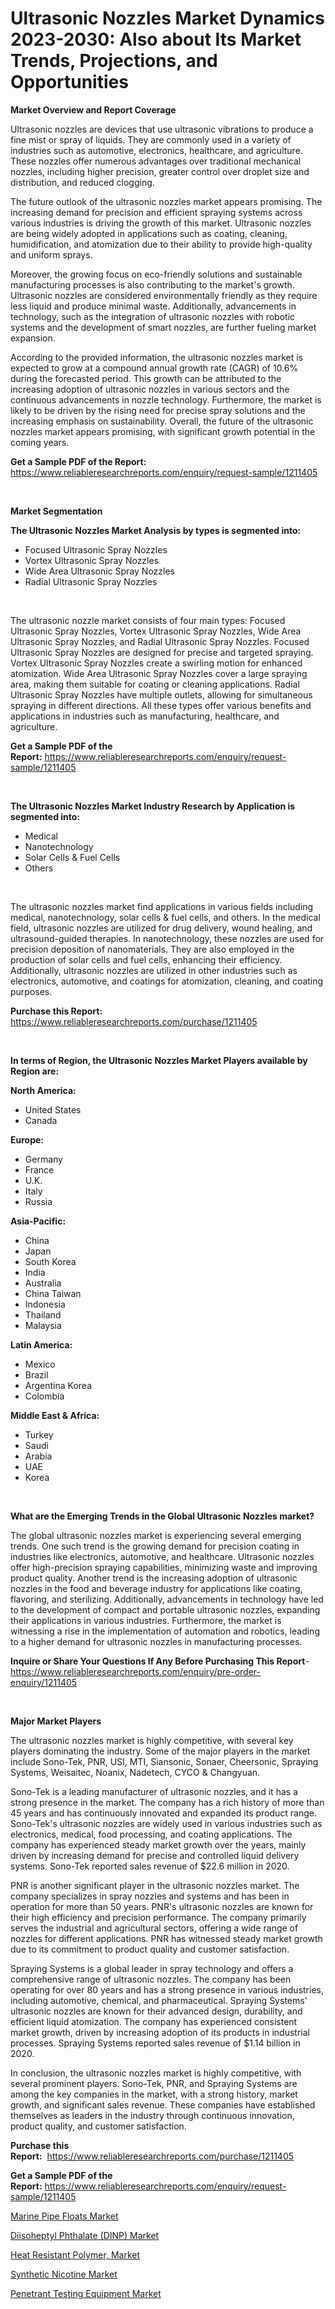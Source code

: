 <p><h1>Ultrasonic Nozzles Market Dynamics 2023-2030: Also about Its Market Trends, Projections, and Opportunities</h1></p><p><strong>Market Overview and Report Coverage</strong></p>
<p><p>Ultrasonic nozzles are devices that use ultrasonic vibrations to produce a fine mist or spray of liquids. They are commonly used in a variety of industries such as automotive, electronics, healthcare, and agriculture. These nozzles offer numerous advantages over traditional mechanical nozzles, including higher precision, greater control over droplet size and distribution, and reduced clogging.</p><p>The future outlook of the ultrasonic nozzles market appears promising. The increasing demand for precision and efficient spraying systems across various industries is driving the growth of this market. Ultrasonic nozzles are being widely adopted in applications such as coating, cleaning, humidification, and atomization due to their ability to provide high-quality and uniform sprays.</p><p>Moreover, the growing focus on eco-friendly solutions and sustainable manufacturing processes is also contributing to the market's growth. Ultrasonic nozzles are considered environmentally friendly as they require less liquid and produce minimal waste. Additionally, advancements in technology, such as the integration of ultrasonic nozzles with robotic systems and the development of smart nozzles, are further fueling market expansion.</p><p>According to the provided information, the ultrasonic nozzles market is expected to grow at a compound annual growth rate (CAGR) of 10.6% during the forecasted period. This growth can be attributed to the increasing adoption of ultrasonic nozzles in various sectors and the continuous advancements in nozzle technology. Furthermore, the market is likely to be driven by the rising need for precise spray solutions and the increasing emphasis on sustainability. Overall, the future of the ultrasonic nozzles market appears promising, with significant growth potential in the coming years.</p></p>
<p><strong>Get a Sample PDF of the Report:</strong> <a href="https://www.reliableresearchreports.com/enquiry/request-sample/1211405">https://www.reliableresearchreports.com/enquiry/request-sample/1211405</a></p>
<p>&nbsp;</p>
<p><strong>Market Segmentation</strong></p>
<p><strong>The Ultrasonic Nozzles Market Analysis by types is segmented into:</strong></p>
<p><ul><li>Focused Ultrasonic Spray Nozzles</li><li>Vortex Ultrasonic Spray Nozzles</li><li>Wide Area Ultrasonic Spray Nozzles</li><li>Radial Ultrasonic Spray Nozzles</li></ul></p>
<p>&nbsp;</p>
<p><p>The ultrasonic nozzle market consists of four main types: Focused Ultrasonic Spray Nozzles, Vortex Ultrasonic Spray Nozzles, Wide Area Ultrasonic Spray Nozzles, and Radial Ultrasonic Spray Nozzles. Focused Ultrasonic Spray Nozzles are designed for precise and targeted spraying. Vortex Ultrasonic Spray Nozzles create a swirling motion for enhanced atomization. Wide Area Ultrasonic Spray Nozzles cover a large spraying area, making them suitable for coating or cleaning applications. Radial Ultrasonic Spray Nozzles have multiple outlets, allowing for simultaneous spraying in different directions. All these types offer various benefits and applications in industries such as manufacturing, healthcare, and agriculture.</p></p>
<p><strong>Get a Sample PDF of the Report:</strong>&nbsp;<a href="https://www.reliableresearchreports.com/enquiry/request-sample/1211405">https://www.reliableresearchreports.com/enquiry/request-sample/1211405</a></p>
<p>&nbsp;</p>
<p><strong>The Ultrasonic Nozzles Market Industry Research by Application is segmented into:</strong></p>
<p><ul><li>Medical</li><li>Nanotechnology</li><li>Solar Cells & Fuel Cells</li><li>Others</li></ul></p>
<p>&nbsp;</p>
<p><p>The ultrasonic nozzles market find applications in various fields including medical, nanotechnology, solar cells & fuel cells, and others. In the medical field, ultrasonic nozzles are utilized for drug delivery, wound healing, and ultrasound-guided therapies. In nanotechnology, these nozzles are used for precision deposition of nanomaterials. They are also employed in the production of solar cells and fuel cells, enhancing their efficiency. Additionally, ultrasonic nozzles are utilized in other industries such as electronics, automotive, and coatings for atomization, cleaning, and coating purposes.</p></p>
<p><strong>Purchase this Report:</strong>&nbsp; <a href="https://www.reliableresearchreports.com/purchase/1211405">https://www.reliableresearchreports.com/purchase/1211405</a></p>
<p>&nbsp;</p>
<p><strong>In terms of Region, the Ultrasonic Nozzles Market Players available by Region are:</strong></p>
<p>
    <p> <strong> North America: </strong>
        <ul>
            <li>United States</li>
            <li>Canada</li>
        </ul>
        </p> 
    <p> <strong> Europe: </strong>
        <ul>
            <li>Germany</li>
            <li>France</li>
            <li>U.K.</li>
            <li>Italy</li>
            <li>Russia</li>
        </ul>
        </p> 
    <p> <strong> Asia-Pacific: </strong>
        <ul>
            <li>China</li>
            <li>Japan</li>
            <li>South Korea</li>
            <li>India</li>
            <li>Australia</li>
            <li>China Taiwan</li>
            <li>Indonesia</li>
            <li>Thailand</li>
            <li>Malaysia</li>
        </ul>
        </p> 
    <p> <strong> Latin America: </strong>
        <ul>
            <li>Mexico</li>
            <li>Brazil</li>
            <li>Argentina Korea</li>
            <li>Colombia</li>
        </ul>
        </p> 
    <p> <strong> Middle East & Africa: </strong>
        <ul>
            <li>Turkey</li>
            <li>Saudi</li>
            <li>Arabia</li>
            <li>UAE</li>
            <li>Korea</li>
        </ul>
    </p>
    </p>
<p>&nbsp;</p>
<p><strong>What are the Emerging Trends in the Global Ultrasonic Nozzles market?</strong></p>
<p><p>The global ultrasonic nozzles market is experiencing several emerging trends. One such trend is the growing demand for precision coating in industries like electronics, automotive, and healthcare. Ultrasonic nozzles offer high-precision spraying capabilities, minimizing waste and improving product quality. Another trend is the increasing adoption of ultrasonic nozzles in the food and beverage industry for applications like coating, flavoring, and sterilizing. Additionally, advancements in technology have led to the development of compact and portable ultrasonic nozzles, expanding their applications in various industries. Furthermore, the market is witnessing a rise in the implementation of automation and robotics, leading to a higher demand for ultrasonic nozzles in manufacturing processes.</p></p>
<p><strong>Inquire or Share Your Questions If Any Before Purchasing This Report</strong>- <a href="https://www.reliableresearchreports.com/enquiry/pre-order-enquiry/1211405">https://www.reliableresearchreports.com/enquiry/pre-order-enquiry/1211405</a></p>
<p>&nbsp;</p>
<p><strong>Major Market Players</strong></p>
<p><p>The ultrasonic nozzles market is highly competitive, with several key players dominating the industry. Some of the major players in the market include Sono-Tek, PNR, USI, MTI, Siansonic, Sonaer, Cheersonic, Spraying Systems, Weisaitec, Noanix, Nadetech, CYCO & Changyuan.</p><p>Sono-Tek is a leading manufacturer of ultrasonic nozzles, and it has a strong presence in the market. The company has a rich history of more than 45 years and has continuously innovated and expanded its product range. Sono-Tek's ultrasonic nozzles are widely used in various industries such as electronics, medical, food processing, and coating applications. The company has experienced steady market growth over the years, mainly driven by increasing demand for precise and controlled liquid delivery systems. Sono-Tek reported sales revenue of $22.6 million in 2020.</p><p>PNR is another significant player in the ultrasonic nozzles market. The company specializes in spray nozzles and systems and has been in operation for more than 50 years. PNR's ultrasonic nozzles are known for their high efficiency and precision performance. The company primarily serves the industrial and agricultural sectors, offering a wide range of nozzles for different applications. PNR has witnessed steady market growth due to its commitment to product quality and customer satisfaction.</p><p>Spraying Systems is a global leader in spray technology and offers a comprehensive range of ultrasonic nozzles. The company has been operating for over 80 years and has a strong presence in various industries, including automotive, chemical, and pharmaceutical. Spraying Systems' ultrasonic nozzles are known for their advanced design, durability, and efficient liquid atomization. The company has experienced consistent market growth, driven by increasing adoption of its products in industrial processes. Spraying Systems reported sales revenue of $1.14 billion in 2020.</p><p>In conclusion, the ultrasonic nozzles market is highly competitive, with several prominent players. Sono-Tek, PNR, and Spraying Systems are among the key companies in the market, with a strong history, market growth, and significant sales revenue. These companies have established themselves as leaders in the industry through continuous innovation, product quality, and customer satisfaction.</p></p>
<p><strong>Purchase this Report:</strong>&nbsp;&nbsp;<a href="https://www.reliableresearchreports.com/purchase/1211405">https://www.reliableresearchreports.com/purchase/1211405</a></p>
<p></p>
<p><strong>Get a Sample PDF of the Report:</strong>&nbsp;<a href="https://www.reliableresearchreports.com/enquiry/request-sample/1211405">https://www.reliableresearchreports.com/enquiry/request-sample/1211405</a></p>
<p><p><a href="https://github.com/CliffMedina6/Market-Research-Report-List-1/blob/main/marine-pipe-floats-market.md">Marine Pipe Floats Market</a></p><p><a href="https://www.linkedin.com/pulse/diisoheptyl-phthalate-dinp-market-size-2023-2030-global/">Diisoheptyl Phthalate (DINP) Market</a></p><p><a href="https://www.linkedin.com/pulse/heat-resistant-polymer-market-size-share-amp-trends-analysis/">Heat Resistant Polymer, Market</a></p><p><a href="https://github.com/RickHolmes3/Market-Research-Report-List-1/blob/main/synthetic-nicotine-market.md">Synthetic Nicotine Market</a></p><p><a href="https://medium.com/@giannicrona/penetrant-testing-equipment-market-size-growth-forecast-2023-2030-bab23cfb1fe4">Penetrant Testing Equipment Market</a></p></p>